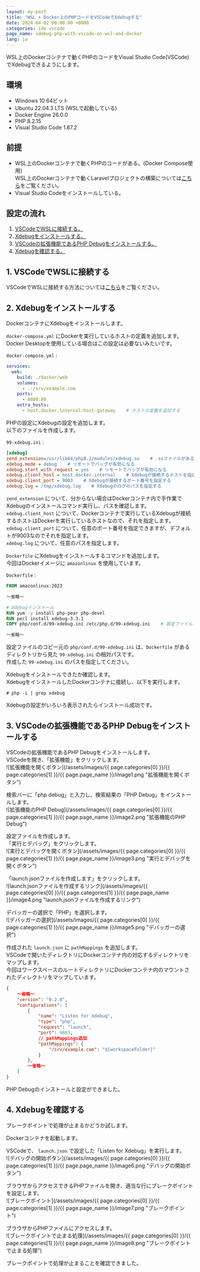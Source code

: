 ```yaml
---
layout: my-post
title: "WSL + Docker上のPHPコードをVSCodeでXdebugする"
date: 2024-04-02 00:00:00 +0000
categories: ide vscode
page_name: xdebug-php-with-vscode-on-wsl-and-docker
lang: ja
---
```


WSL上のDockerコンテナで動くPHPのコードをVisual Studio Code(VSCode)でXdebugできるようにします。

## 環境
- Windows 10 64ビット
- Ubuntu 22.04.3 LTS (WSLで起動している)
- Docker Engine 26.0.0
- PHP 8.2.15
- Visual Studio Code 1.87.2

## 前提
- WSL上のDockerコンテナで動くPHPのコードがある。(Docker Compose使用)  
WSL上のDockerコンテナで動くLaravelプロジェクトの構築については[こちら](/web-application-framework/laravel/running-laravel-project-on-nginx)をご覧ください。
- Visual Studio Codeをインストールしている。

## 設定の流れ
1. [VSCodeでWSLに接続する。](#1-vscodeでwslに接続する)
2. [Xdebugをインストールする。](#2-xdebugをインストールする)
3. [VSCodeの拡張機能であるPHP Debugをインストールする。](#3-vscodeの拡張機能であるphp-debugをインストールする)
4. [Xdebugを確認する。](#4-xdebugを確認する)

## 1. VSCodeでWSLに接続する
VSCodeでWSLに接続する方法については[こちら](/ide/vscode/connecting-to-wsl-with-vscode)をご覧ください。

## 2. Xdebugをインストールする
DockerコンテナにXdebugをインストールします。  

`docker-compose.yml` にDockerを実行しているホストの定義を追加します。  
Docker Desktopを使用している場合はこの設定は必要ないみたいです。  

`docker-compose.yml` :
```yml
services:
  web:
    build: ./docker/web
    volumes:
      - .:/srv/example.com
    ports:
      - 8080:80
    extra_hosts:
      - host.docker.internal:host-gateway    # ホストの定義を追加する
```
PHPの設定にXdebugの設定を追加します。  
以下のファイルを作成します。  

`99-xdebug.ini` : 
```ini
[xdebug]
zend_extension=/usr/lib64/php8.2/modules/xdebug.so    # .soファイルがあるパスを指定する
xdebug.mode = debug    # リモートでバッグが有効になる
xdebug.start_with_request = yes    # リモートでバッグが有効になる
xdebug.client_host = host.docker.internal    # Xdebugが接続するホストを指定する
xdebug.client_port = 9003    # Xdebugが接続するポート番号を指定する
xdebug.log = /tmp/xdebug.log    # Xdebugのログのパスを指定する
```
`zend_extension` について、分からない場合はDockerコンテナ内で手作業でXdebugのインストールコマンド実行し、パスを確認します。    
`xdebug.client_host` について、Dockerコンテナで実行しているXdebugが接続するホストはDockerを実行しているホストなので、それを指定します。  
`xdebug.client_port` について、任意のポート番号を指定できますが、デフォルトが9003なのでそれを指定します。  
`xdebug.log` について、任意のパスを指定します。

`Dockerfile` にXdebugをインストールするコマンドを追加します。  
今回はDockerイメージに `amazonlinux` を使用しています。  

`Dockerfile` :
```dockerfile
FROM amazonlinux:2023

～省略～

# Xdebugインストール
RUN yum -y install php-pear php-devel
RUN pecl install xdebug-3.3.1
COPY php/conf.d/99-xdebug.ini /etc/php.d/99-xdebug.ini    # 設定ファイルをコピー

～省略～
```
設定ファイルのコピー元の `php/conf.d/99-xdebug.ini` は、`Dockerfile` があるディレクトリから見た `99-xdebug.ini` の相対パスです。  
作成した `99-xdebug.ini` のパスを指定してください。

Xdebugをインストールできたか確認します。  
XdebugをインストールしたDockerコンテナに接続し、以下を実行します。  
```
# php -i | grep xdebug
```
Xdebugの設定がいろいろ表示されたらインストール成功です。

## 3. VSCodeの拡張機能であるPHP Debugをインストールする
VSCodeの拡張機能であるPHP Debugをインストールします。  
VSCodeを開き、「拡張機能」をクリックします。  
![拡張機能を開くボタン](/assets/images/{{ page.categories[0] }}/{{ page.categories[1] }}/{{ page.page_name }}/image1.png "拡張機能を開くボタン")

検索バーに「php debug」と入力し、検索結果の「PHP Debug」をインストールします。  
![拡張機能のPHP Debug](/assets/images/{{ page.categories[0] }}/{{ page.categories[1] }}/{{ page.page_name }}/image2.png "拡張機能のPHP Debug")

設定ファイルを作成します。  
「実行とデバッグ」をクリックします。  
![実行とデバッグを開くボタン](/assets/images/{{ page.categories[0] }}/{{ page.categories[1] }}/{{ page.page_name }}/image3.png "実行とデバッグを開くボタン")

「launch.jsonファイルを作成します」をクリックします。  
![launch.jsonファイルを作成するリンク](/assets/images/{{ page.categories[0] }}/{{ page.categories[1] }}/{{ page.page_name }}/image4.png "launch.jsonファイルを作成するリンク")

デバッガーの選択で「PHP」を選択します。  
![デバッガーの選択](/assets/images/{{ page.categories[0] }}/{{ page.categories[1] }}/{{ page.page_name }}/image5.png "デバッガーの選択")

作成された `launch.json` に `pathMappings` を追加します。  
VSCodeで開いたディレクトリにDockerコンテナ内の対応するディレクトリをマップします。  
今回はワークスペースのルートディレクトリにDockerコンテナ内のマウントされたディレクトリをマップしています。
```json
{
    ～省略～
    "version": "0.2.0",
    "configurations": [
        {
            "name": "Listen for Xdebug",
            "type": "php",
            "request": "launch",
            "port": 9003,
            // pathMappings追加
            "pathMappings": {
                "/srv/example.com": "${workspaceFolder}"
            }
        },
        ～省略～
    ]
}
```
PHP Debugのインストールと設定ができました。

## 4. Xdebugを確認する
ブレークポイントで処理が止まるかどうか試します。  

Dockerコンテナを起動します。  

VSCodeで、 `launch.json` で設定した「Listen for Xdebug」を実行します。  
![デバッグの開始ボタン](/assets/images/{{ page.categories[0] }}/{{ page.categories[1] }}/{{ page.page_name }}/image6.png "デバッグの開始ボタン")

ブラウザからアクセスできるPHPファイルを開き、適当な行にブレークポイントを設定します。  
![ブレークポイント](/assets/images/{{ page.categories[0] }}/{{ page.categories[1] }}/{{ page.page_name }}/image7.png "ブレークポイント")

ブラウザからPHPファイルにアクセスします。    
![ブレークポイントで止まる処理](/assets/images/{{ page.categories[0] }}/{{ page.categories[1] }}/{{ page.page_name }}/image8.png "ブレークポイントで止まる処理")

ブレークポイントで処理が止まることを確認できました。
